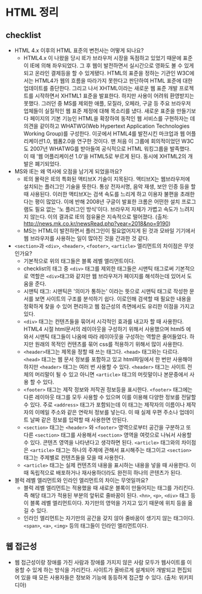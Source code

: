 # HTML 정리

## checklist
* HTML 4.x 이후의 HTML 표준의 변천사는 어떻게 되나요?
    * HTML4.x 이 나왔을 당시 IE가 브라우저 시장을 독점하고 있었기 때문에 표준이 IE에 의해 좌우되었다. 그 후 웹이 발전하면서 실시간으로 영화도 볼 수 있게 되고 온라인 결제등을 할 수 있게됐다. HTML의 표준을 정하는 기관인 W3C에서는 HTML4가 웹의 흐름을 따라가지 못한다고 판단하여 HTML 표준에 대한 업데이트를 중단한다. 그리고 나서 XHTML이라는 새로운 웹 표준 개발 프로젝트를 시작하면서 XHTML1 표준을 발표한다. 하지만 사용이 어려워 환영받지는 못했다. 그러던 중 MS를 제외한 애플, 모질라, 오페라, 구글 등 주요 브라우저 업체들이 실질적인 웹 표준 제정에 대해 목소리를 냈다. 새로운 표준을 만들기보다 페이지의 기본 기능인 HTML을 확장하여 동적인 웹 서비스를 구현하자는 데 의견을 같이하고 WHATWG(Web Hypertext Application Technologies Working Group)를 구성한다. 이곳에서 HTML4를 발전시킨 마크업과 웹 어플리케이션1.0, 웹폼2.0을 연구한 것이다. 맨 처음 이 그룹에 회의적이었던 W3C도 2007년 WHATWG를 받아들여 공식적으로 HTML 워킹그룹을 발족했다. 이 때 '웹 어플리케이션 1.0'을 HTML5로 부르게 된다. 동시에 XHTML2의 개발은 폐기되었다.
* MS와 IE는 왜 역사에 오점을 남기게 되었을까요?
    * IE의 몰락은 IE의 특화된 액티브X 기술이 지목된다. 액티브X는 웹브라우저에 설치되는 플러그인 기술을 뜻한다. 통상 전자서명, 음악 재생, 보안 인증 등을 할 때 사용된다. 이러한 액티브X는 검색 속도를 느리게 하고 이용자 불편을 초래한다는 평이 많았다. 이에 반해 2008년 구글이 발표한 크롬은 어떤한 설치 프로그램도 필요 없는 '노 플러그인 방식'이다. 브라우저 자체가 가볍고 속도가 느려지지 않는다. 이의 결과로 IE의 점유율은 지속적으로 떨어졌다. (출처: http://news.mk.co.kr/newsRead.php?year=2018&no=9190)
    * MS는 HTML이 발전하면서 플러그인이 필요없어지게 된 것과 모바일 기기에서 웹 브라우저를 사용하는 일이 많아진 것을 간과한 것 같다. 
* `<section>`과 `<div>`, `<header>`, `<footer>`, `<article>` 엘리먼트의 차이점은 무엇인가요?
    * 기본적으로 위의 태그들은 블록 레벨 엘리먼트이다.
    * checklist의 태그 중 `<div>` 태그를 제외한 태그들은 시맨틱 태그로써 기본적으로 역할은 `<div>`태그와 같지만 웹 브라우저가 페이지를 해석하는데 있어서 도움을 준다.
    * 시맨틱 태그: 시맨틱은 '의미가 통하는' 이라는 뜻으로 시맨틱 태그로 작성한 문서를 보면 사이트의 구조를 분석하기 쉽다. 이로인해 검색할 때 필요한 내용을 정확하게 찾을 수 있어 편리하고 웹 접근성의 측면에서도 유리한 이점을 가지고 있다.
    * `<div>` 태그는 컨텐츠들을 묶어서 시각적인 효과를 내고자 할 때 사용한다. HTML4 시절 html문서의 레이아웃을 구성하기 위해서 사용했으며 html5 에 와서 시맨틱 태그들이 나옴에 따라 레이아웃을 구성하는 역할은 줄어들었다. 하지만 원래의 목적인 컨텐츠를 묶어 css를 적용하기 위해서 많이 사용한다.
    * `<header>`태그는 제목을 정할 때 쓰는 태그다. `<head>` 태그와는 다르다. `<head>` 태그는 웹 문서 정보를 포함하고 있고 html파일에서 한 번만 사용해야하지만 `<header>` 태그는 여러 번 사용할 수 있다. `<header>` 태그는 사이트 전체의 머리말이 될 수 있고 아니면 `<article>` 태그의 머릿말이나 본문중에서 사용 할 수 있다.
    * `<footer>` 태그는 제작 정보와 저작권 정보등을 표시한다. `<footer>` 태그에는 다른 레이아웃 태그를 모두 사용할 수 있으며 이를 이용해 다양한 정보를 전달할 수 있다. 주로 `<address>` 태그가 포함되는데 이 태그는 제작자의 이름이나 제작자의 이메일 주소와 같은 연락처 정보를 넣는다. 이 때 실제 우편 주소나 업데이트 날짜 같은 정보를 입력할 때 사용한면 안된다.
    * `<section>` 태그는 `<header>` 와 `<footer>` 영역으로부터 공간을 구분하고 또 다른 `<section>` 태그를 사용해서 `<section>` 영역을 여럿으로 나눠서 사용할 수 있다. 콘텐츠 영역을 나타낸다고 생각하면 된다. `<article>` 태그와의 차이점은 `<article>` 태그는 하나의 주제에 관해서 표시해주는 태그이고 `<section>` 태그는 주제별로 컨텐츠들을 모을 때 사용한다.
    * `<article>` 태그는 실제 컨텐츠의 내용을 표시하는 내용을 넣을 때 사용한다. 이 때 독립적으로 배포하거나 재사용하더라도 완전히 하나의 콘텐츠가 된다.
* 블럭 레벨 엘리먼트와 인라인 엘리먼트의 차이는 무엇일까요?
    * 블럭 레벨 엘리먼트는 적용했을 때 새로운 블록이 만들어지는 태그를 가리킨다. 즉 해당 태그가 적용된 부분의 앞뒤로 줄바꿈이 된다. `<hn>`, `<p>`, `<div>` 태그 등이 블록 레벨 엘리먼트이다. 자기만의 영억을 가지고 있기 때문에 위치 등을 옮길 수 있다.
    * 인라인 엘리먼트는 자기만의 공간을 갖지 않아 줄바꿈이 생기지 않는 태그이다. `<span>`, `<a>`, `<img>` 등의 태그들이 인라인 엘리먼트이다.

## 웹 접근성
* 웹 접근성이랑 장애를 가진 사람과 장애를 가지지 않은 사람 모두가 웹사이트를 이용할 수 있게 하는 방식을 가리킨다. 사이트가 올바르게 설계되어 개발되고 편집되어 있을 때 모든 사용자들은 정보와 기능에 동등하게 접근할 수 있다. (출처: 위키피디아)
